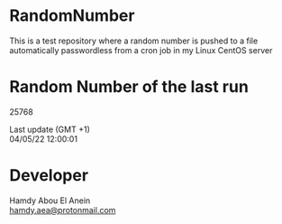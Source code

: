 # RandomNumber    
This is a test repository where a random number is pushed to a file automatically passwordless from a cron job in my Linux CentOS server    
# Random Number of the last run   
25768
      
Last update (GMT +1)    
04/05/22 12:00:01
# Developer    
Hamdy Abou El Anein   
hamdy.aea@protonmail.com
